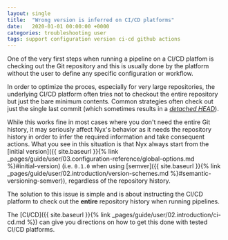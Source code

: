 ```yaml
---
layout: single
title:  "Wrong version is inferred on CI/CD platforms"
date:   2020-01-01 00:00:00 +0000
categories: troubleshooting user
tags: support configuration version ci-cd github actions
---
```


One of the very first steps when running a pipeline on a CI/CD platfom is checking out the Git repository and this is usually done by the platform without the user to define any specific configuration or workflow.

In order to optimize the proces, especially for very large repositories, the underlying CI/CD platform often tries not  to checkout the entire repository but just the bare minimum contents. Common strategies often check out just the single last commit (which sometimes results in a [*detached HEAD*](https://git-scm.com/docs/git-checkout#_detached_head)).

While this works fine in most cases where you don't need the entire Git history, it may seriously affect Nyx's behavior as it needs the repository history in order to infer the required information and take consequent actions. What you see in this situation is that Nyx always start from the [initial version]({{ site.baseurl }}{% link _pages/guide/user/03.configuration-reference/global-options.md %}#initial-version) (i.e. `0.1.0` when using [semver]({{ site.baseurl }}{% link _pages/guide/user/02.introduction/version-schemes.md %}#semantic-versioning-semver)), regardless of the repository history.

The solution to this issue is simple and is about instructing the CI/CD platform to check out the **entire** repository history when running pipelines.

The [CI/CD]({{ site.baseurl }}{% link _pages/guide/user/02.introduction/ci-cd.md %}) can give you directions on how to get this done with tested CI/CD platforms.
